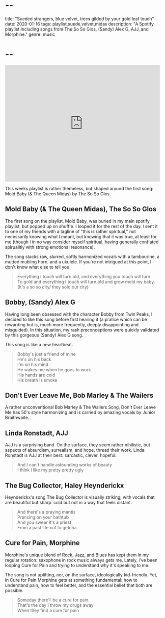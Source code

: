 # --
title: "Sueded strangers, blue velvet, trees gilded by your gold leaf touch"
date: 2020-01-16
tags: playlist,suede,velvet,midas
description: "A Spotify playlist including songs from The So So Glos, (Sandy) Alex G, AJJ, and Morphine."
genre: music
# --

<div class="frame-wrap mx-auto sm:float-right">
<iframe src="https://open.spotify.com/embed/playlist/7cq4bDwsKxg8UGmLPNisok" width="100%" height="380" frameborder="0" allowtransparency="true" allow="encrypted-media"></iframe>
</div>

This weeks playlist is rather themeless, but shaped around the first song: Mold Baby (& The Queen Midas) by The So So Glos.

## Mold Baby (& The Queen Midas), The So So Glos

The first song on the playlist, Mold Baby, was buried in my main spotify playlist, but popped up on shuffle. I looped it for the rest of the day. I sent it to one of my friends with a tagline of "this is rather spiritual," not necessarily knowing what I meant, but knowing that it was true, at least for me (though I in no way consider myself spiritual, having generally conflated spirualitiy with strong emotional resonance).

The song stacks raw, slurred, softly harmonized vocals with a tambourine, a mutted mubling horn, and a ukulele. If you're not intrigued at this point, I don't know what else to tell you.

> Everything I touch will turn old, and everything you touch will turn  
> To gold and everything I touch will turn old and grow mold my baby.  
> (It's a so so city/ they sold our city)

## Bobby, (Sandy) Alex G

Having long been obsessed with the character Bobby from Twin Peaks, I decided to like this song before first hearing it (a pratice which can be rewarding but is, much more frequently, deeply disappointing and misguided). In this situation, my rash preconceptions were quickly validated by this gorgeous (Sandy) Alex G song.

This song is like a new heartbeat.

> Bobby's just a friend of mine  
> He's on his back  
> I'm on his mind  
> He wakes me when he goes to work  
> His hands are cold  
> His breath is smoke

## Don't Ever Leave Me, Bob Marley & The Wailers

A rather unconventional Bob Marley & The Wailers Song, Don't Ever Leave Me has 50's style harmonizing and is carried by amazing vocals by Junior Braithwaite.

## Linda Ronstadt, AJJ

AJJ is a surprising band. On the surface, they seem rather nihilistic, but aspects of absurdism, surrealism, and hope, thread their work. Linda Ronstadt is AJJ at their best: sarcastic, clever, hopeful.

> And I can't handle astounding works of beauty  
> I think I like my pretty pretty ugly

## The Bug Collector, Haley Heynderickx

Heynderickx's song The Bug Collector is visually striking, with vocals that are beautiful but sharp: cold but not in a way that feels distant.

> And there's a praying mantis  
> Prancing on your bathtub  
> And you swear it's a priest  
> From a past life out to getcha

## Cure for Pain, Morphine

Morphine's unique blend of Rock, Jazz, and Blues has kept them in my regular rotation: saxophone in rock music always gets me. Lately, I've been looping Cure for Pain and trying to understand why it's speaking to me.

The song is not uplifting, nor, on the surface, ideologically kid-friendly. Yet, in Cure for Pain Morphine gets at something fundamental: how to understand pain, how to feel better, and the essential belief that both are possible.

> Someday there'll be a cure for pain  
> That's the day I throw my drugs away  
> When they find a cure for pain
